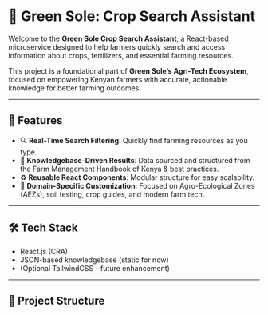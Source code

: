 # 🌿 Green Sole: Crop Search Assistant

Welcome to the **Green Sole Crop Search Assistant**, a React-based microservice designed to help farmers quickly search and access information about crops, fertilizers, and essential farming resources.

This project is a foundational part of **Green Sole’s Agri-Tech Ecosystem**, focused on empowering Kenyan farmers with accurate, actionable knowledge for better farming outcomes.

---

## 🚀 Features
- 🔍 **Real-Time Search Filtering**: Quickly find farming resources as you type.
- 🧠 **Knowledgebase-Driven Results**: Data sourced and structured from the Farm Management Handbook of Kenya & best practices.
- ♻️ **Reusable React Components**: Modular structure for easy scalability.
- 🌱 **Domain-Specific Customization**: Focused on Agro-Ecological Zones (AEZs), soil testing, crop guides, and modern farm tech.

---

## 🛠️ Tech Stack
- React.js (CRA)
- JSON-based knowledgebase (static for now)
- (Optional TailwindCSS - future enhancement)

---

## 📂 Project Structure
